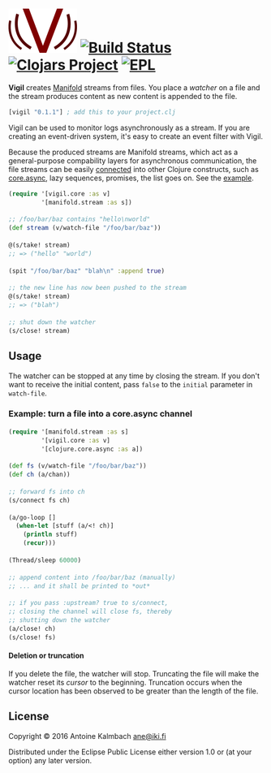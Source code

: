 # ![Vigil](./doc/vigil.png) [![Build Status](https://travis-ci.org/ane/vigil.svg?branch=master)](https://travis-ci.org/ane/vigil) [![Clojars Project](https://img.shields.io/clojars/v/vigil.svg)](https://clojars.org/vigil) [![EPL](https://camo.githubusercontent.com/abf24e4845a7f0721ff08b2a8284ded5d9cfdefa/687474703a2f2f696d672e736869656c64732e696f2f62616467652f6c6963656e73652d45504c2d626c75652e7376673f7374796c653d666c6174)](https://www.eclipse.org/legal/epl-v10.html) 
**Vigil** creates [Manifold](https://github.com/ztellman/manifold) streams from files.  You place a
*watcher* on a file and the stream produces content as new content is appended to the file.
```clojure
[vigil "0.1.1"] ; add this to your project.clj
```
Vigil can be used to monitor logs asynchronously as a stream. If you are creating an event-driven
system, it's easy to create an event filter with Vigil.

Because the produced streams are Manifold streams, which act as a general-purpose compability
layers for asynchronous communication, the file streams can be easily
[connected](https://github.com/ztellman/manifold/blob/master/docs/stream.md) into other 
Clojure constructs, such as [core.async](https://github.com/clojure/core.async), lazy sequences,
promises, the list goes on. See the [example](#example).

``` clojure
(require '[vigil.core :as v]
         '[manifold.stream :as s])

;; /foo/bar/baz contains "hello\nworld"
(def stream (v/watch-file "/foo/bar/baz"))

@(s/take! stream)
;; => ("hello" "world")

(spit "/foo/bar/baz" "blah\n" :append true)

;; the new line has now been pushed to the stream
@(s/take! stream)
;; => ("blah")

;; shut down the watcher
(s/close! stream)

```


## Usage

The watcher can be stopped at any time by closing the stream. If you don't want to receive the
initial content, pass `false` to the `initial` parameter in `watch-file`.

### Example: turn a file into a core.async channel

``` clojure
(require '[manifold.stream :as s]
         '[vigil.core :as v]
         '[clojure.core.async :as a])
         
(def fs (v/watch-file "/foo/bar/baz"))
(def ch (a/chan))

;; forward fs into ch
(s/connect fs ch)

(a/go-loop []
  (when-let [stuff (a/<! ch)]
    (println stuff)
    (recur)))
       
(Thread/sleep 60000)

;; append content into /foo/bar/baz (manually)
;; ... and it shall be printed to *out*

;; if you pass :upstream? true to s/connect,
;; closing the channel will close fs, thereby
;; shutting down the watcher
(a/close! ch)
(s/close! fs)

```

#### Deletion or truncation

If you delete the file, the watcher will stop. Truncating the file will make the watcher reset its
*cursor* to the beginning. Truncation occurs when the cursor location has been observed to be
greater than the length of the file.

## License

Copyright © 2016 Antoine Kalmbach <ane@iki.fi>

Distributed under the Eclipse Public License either version 1.0 or (at
your option) any later version.
